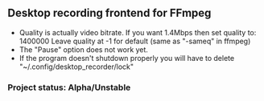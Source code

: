 ## Desktop recording frontend for FFmpeg

* Quality is actually video bitrate. If you want 1.4Mbps then set quality to: 1400000
    Leave quality at -1 for default (same as "-sameq" in ffmpeg)
* The "Pause" option does not work yet.
* If the program doesn't shutdown properly you will have to delete "~/.config/desktop_recorder/lock"

### Project status: Alpha/Unstable
